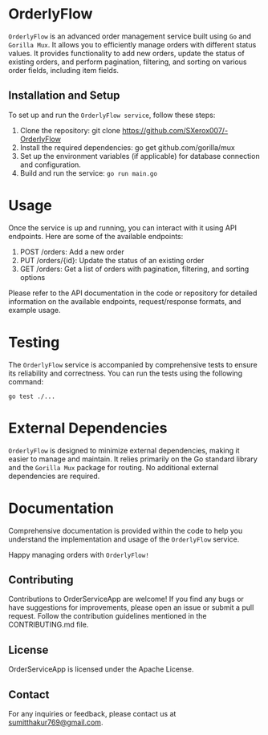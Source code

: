 # OrderlyFlow
`OrderlyFlow` is an advanced order management service built using `Go` and `Gorilla Mux`. It allows you to efficiently manage orders with different status values. It provides functionality to add new orders, update the status of existing orders, and perform pagination, filtering, and sorting on various order fields, including item fields.


## Installation and Setup
To set up and run the `OrderlyFlow service`, follow these steps:

1. Clone the repository: git clone https://github.com/SXerox007/-OrderlyFlow
2. Install the required dependencies: go get github.com/gorilla/mux
3. Set up the environment variables (if applicable) for database connection and configuration.
4. Build and run the service: `go run main.go`


# Usage
Once the service is up and running, you can interact with it using API endpoints. Here are some of the available endpoints:

1. POST /orders: Add a new order
2. PUT /orders/{id}: Update the status of an existing order
3. GET /orders: Get a list of orders with pagination, filtering, and sorting options

Please refer to the API documentation in the code or repository for detailed information on the available endpoints, request/response formats, and example usage.


# Testing

The `OrderlyFlow` service is accompanied by comprehensive tests to ensure its reliability and correctness. You can run the tests using the following command:

```
go test ./...
```

# External Dependencies

`OrderlyFlow` is designed to minimize external dependencies, making it easier to manage and maintain. It relies primarily on the Go standard library and the `Gorilla Mux` package for routing. No additional external dependencies are required.

# Documentation

Comprehensive documentation is provided within the code to help you understand the implementation and usage of the `OrderlyFlow` service.


Happy managing orders with `OrderlyFlow!`


## Contributing
Contributions to OrderServiceApp are welcome! If you find any bugs or have suggestions for improvements, please open an issue or submit a pull request. Follow the contribution guidelines mentioned in the CONTRIBUTING.md file.

## License
OrderServiceApp is licensed under the Apache License.

## Contact
For any inquiries or feedback, please contact us at sumitthakur769@gmail.com.



